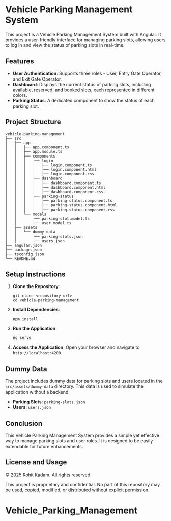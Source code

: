 # Vehicle Parking Management System

This project is a Vehicle Parking Management System built with Angular. It provides a user-friendly interface for managing parking slots, allowing users to log in and view the status of parking slots in real-time.

## Features

- **User Authentication**: Supports three roles - User, Entry Gate Operator, and Exit Gate Operator.
- **Dashboard**: Displays the current status of parking slots, including available, reserved, and booked slots, each represented in different colors.
- **Parking Status**: A dedicated component to show the status of each parking slot.

## Project Structure

```
vehicle-parking-management
├── src
│   ├── app
│   │   ├── app.component.ts
│   │   ├── app.module.ts
│   │   ├── components
│   │   │   ├── login
│   │   │   │   ├── login.component.ts
│   │   │   │   ├── login.component.html
│   │   │   │   ├── login.component.css
│   │   │   ├── dashboard
│   │   │   │   ├── dashboard.component.ts
│   │   │   │   ├── dashboard.component.html
│   │   │   │   ├── dashboard.component.css
│   │   │   ├── parking-status
│   │   │   │   ├── parking-status.component.ts
│   │   │   │   ├── parking-status.component.html
│   │   │   │   ├── parking-status.component.css
│   │   └── models
│   │       ├── parking-slot.model.ts
│   │       ├── user.model.ts
│   ├── assets
│   │   └── dummy-data
│   │       ├── parking-slots.json
│   │       ├── users.json
├── angular.json
├── package.json
├── tsconfig.json
└── README.md
```

## Setup Instructions

1. **Clone the Repository**:
   ```
   git clone <repository-url>
   cd vehicle-parking-management
   ```

2. **Install Dependencies**:
   ```
   npm install
   ```

3. **Run the Application**:
   ```
   ng serve
   ```

4. **Access the Application**:
   Open your browser and navigate to `http://localhost:4200`.

## Dummy Data

The project includes dummy data for parking slots and users located in the `src/assets/dummy-data` directory. This data is used to simulate the application without a backend.

- **Parking Slots**: `parking-slots.json`
- **Users**: `users.json`

## Conclusion

This Vehicle Parking Management System provides a simple yet effective way to manage parking slots and user roles. It is designed to be easily extendable for future enhancements.

## License and Usage

© 2025 Rohit Kadam. All rights reserved.

This project is proprietary and confidential. No part of this repository may be used, copied, modified, or distributed without explicit permission.

# Vehicle_Parking_Management